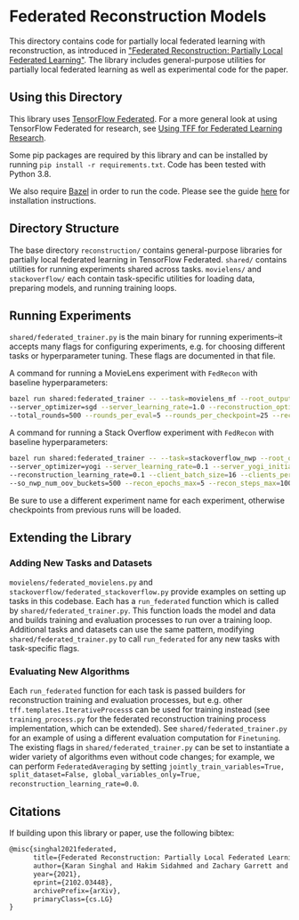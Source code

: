 # Federated Reconstruction Models

This directory contains code for partially local federated learning with
reconstruction, as introduced in
["Federated Reconstruction: Partially Local Federated Learning"](https://arxiv.org/abs/2102.03448).
The library includes general-purpose utilities for partially local federated
learning as well as experimental code for the paper.

## Using this Directory

This library uses [TensorFlow Federated](https://www.tensorflow.org/federated).
For a more general look at using TensorFlow Federated for research, see
[Using TFF for Federated Learning Research](https://www.tensorflow.org/federated/tff_for_research).

Some pip packages are required by this library and can be installed by running
`pip install -r requirements.txt`. Code has been tested with Python 3.8.

We also require [Bazel](https://www.bazel.build/) in order to run the code.
Please see the guide
[here](https://docs.bazel.build/versions/master/install.html) for installation
instructions.

## Directory Structure

The base directory `reconstruction/` contains general-purpose libraries for
partially local federated learning in TensorFlow Federated. `shared/` contains
utilities for running experiments shared across tasks. `movielens/` and
`stackoverflow/` each contain task-specific utilities for loading data,
preparing models, and running training loops.

## Running Experiments

`shared/federated_trainer.py` is the main binary for running experiments–it
accepts many flags for configuring experiments, e.g. for choosing different
tasks or hyperparameter tuning. These flags are documented in that file.

A command for running a MovieLens experiment with `FedRecon` with baseline
hyperparameters:

```bash
bazel run shared:federated_trainer -- --task=movielens_mf --root_output_dir=/tmp/output --experiment_name=ml_mf --client_optimizer=sgd --client_learning_rate=0.5 \
--server_optimizer=sgd --server_learning_rate=1.0 --reconstruction_optimizer=sgd --reconstruction_learning_rate=0.1 --client_batch_size=5 --clients_per_round=100 \
--total_rounds=500 --rounds_per_eval=5 --rounds_per_checkpoint=25 --recon_epochs_max=5 --recon_steps_max=50 --post_recon_steps_max=50 --split_dataset=True
```

A command for running a Stack Overflow experiment with `FedRecon` with baseline
hyperparameters:

```bash
bazel run shared:federated_trainer -- --task=stackoverflow_nwp --root_output_dir=/tmp/output --experiment_name=so_nwp --client_optimizer=sgd --client_learning_rate=0.3 \
--server_optimizer=yogi --server_learning_rate=0.1 --server_yogi_initial_accumulator_value=0.0 --server_yogi_beta2=0.99 --server_yogi_epsilon=0.001 --reconstruction_optimizer=sgd \
--reconstruction_learning_rate=0.1 --client_batch_size=16 --clients_per_round=200 --total_rounds=2500 --rounds_per_eval=10 --rounds_per_checkpoint=50 --so_nwp_max_elements_per_user=1024 \
--so_nwp_num_oov_buckets=500 --recon_epochs_max=5 --recon_steps_max=100 --post_recon_steps_max=100 --split_dataset=True
```

Be sure to use a different experiment name for each experiment, otherwise
checkpoints from previous runs will be loaded.

## Extending the Library

### Adding New Tasks and Datasets

`movielens/federated_movielens.py` and
`stackoverflow/federated_stackoverflow.py` provide examples on setting up tasks
in this codebase. Each has a `run_federated` function which is called by
`shared/federated_trainer.py`. This function loads the model and data and builds
training and evaluation processes to run over a training loop. Additional tasks
and datasets can use the same pattern, modifying `shared/federated_trainer.py`
to call `run_federated` for any new tasks with task-specific flags.

### Evaluating New Algorithms

Each `run_federated` function for each task is passed builders for
reconstruction training and evaluation processes, but e.g. other
`tff.templates.IterativeProcess`s can be used for training instead (see
`training_process.py` for the federated reconstruction training process
implementation, which can be extended). See `shared/federated_trainer.py` for an
example of using a different evaluation computation for `Finetuning`. The
existing flags in `shared/federated_trainer.py` can be set to instantiate a
wider variety of algorithms even without code changes; for example, we can
perform `FederatedAveraging` by setting `jointly_train_variables=True,
split_dataset=False, global_variables_only=True,
reconstruction_learning_rate=0.0`.

## Citations

If building upon this library or paper, use the following bibtex:

```latex
@misc{singhal2021federated,
      title={Federated Reconstruction: Partially Local Federated Learning},
      author={Karan Singhal and Hakim Sidahmed and Zachary Garrett and Shanshan Wu and Keith Rush and Sushant Prakash},
      year={2021},
      eprint={2102.03448},
      archivePrefix={arXiv},
      primaryClass={cs.LG}
}
```
